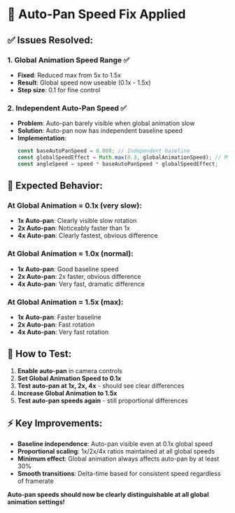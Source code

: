 # 🎥 Auto-Pan Speed Fix Applied

## ✅ Issues Resolved:

### 1. **Global Animation Speed Range** ✅
- **Fixed**: Reduced max from 5x to 1.5x
- **Result**: Global speed now useable (0.1x - 1.5x)
- **Step size**: 0.1 for fine control

### 2. **Independent Auto-Pan Speed** ✅ 
- **Problem**: Auto-pan barely visible when global animation slow
- **Solution**: Auto-pan now has independent baseline speed
- **Implementation**:
  ```typescript
  const baseAutoPanSpeed = 0.008; // Independent baseline
  const globalSpeedEffect = Math.max(0.3, globalAnimationSpeed); // Min 30% effect
  const angleSpeed = speed * baseAutoPanSpeed * globalSpeedEffect;
  ```

## 🎯 Expected Behavior:

### At **Global Animation = 0.1x** (very slow):
- **1x Auto-pan**: Clearly visible slow rotation
- **2x Auto-pan**: Noticeably faster than 1x
- **4x Auto-pan**: Clearly fastest, obvious difference

### At **Global Animation = 1.0x** (normal):
- **1x Auto-pan**: Good baseline speed
- **2x Auto-pan**: 2x faster, obvious difference  
- **4x Auto-pan**: Very fast, dramatic difference

### At **Global Animation = 1.5x** (max):
- **1x Auto-pan**: Faster baseline
- **2x Auto-pan**: Fast rotation
- **4x Auto-pan**: Very fast rotation

## 🧪 How to Test:

1. **Enable auto-pan** in camera controls
2. **Set Global Animation Speed to 0.1x**
3. **Test auto-pan at 1x, 2x, 4x** - should see clear differences
4. **Increase Global Animation to 1.5x**
5. **Test auto-pan speeds again** - still proportional differences

## ⚡ Key Improvements:

- **Baseline independence**: Auto-pan visible even at 0.1x global speed
- **Proportional scaling**: 1x/2x/4x ratios maintained at all global speeds
- **Minimum effect**: Global animation always affects auto-pan by at least 30%
- **Smooth transitions**: Delta-time based for consistent speed regardless of framerate

**Auto-pan speeds should now be clearly distinguishable at all global animation settings!**